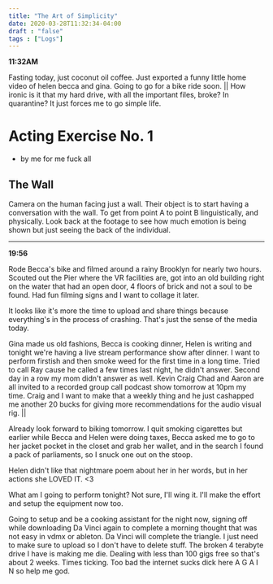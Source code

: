 ```yaml
---
title: "The Art of Simplicity"
date: 2020-03-28T11:32:34-04:00
draft : "false"
tags : ["Logs"]
---
```


<!--more-->

**11:32AM**

Fasting today, just coconut oil coffee.
Just exported a funny little home video of helen becca and gina. Going to go for a bike ride soon. || How ironic is it that my hard drive, with all the important files, broke? In quarantine? It just forces me to go simple life.

# Acting Exercise No. 1
  - by me for me fuck all


## The Wall

Camera on the human facing just a wall. Their object is to start having a conversation with the wall. To get from point A to point B linguistically, and physically. Look back at the footage to see how much emotion is being shown but just seeing the back of the individual.

___

**19:56**

Rode Becca's bike and filmed around a rainy Brooklyn for nearly two hours. Scouted out the Pier where the VR facilities are, got into an old building right on the water that had an open door, 4 floors of brick and not a soul to be found. Had fun filming signs and I want to collage it later.

It looks like it's more the time to upload and share things because everything's in the process of crashing. That's just the sense of the media today.

Gina made us old fashions, Becca is cooking dinner, Helen is writing and tonight we're having a live stream performance show after dinner. I want to perform firstish and then smoke weed for the first time in a long time. Tried to call Ray cause he called a few times last night, he didn't answer. Second day in a row my mom didn't answer as well. Kevin Craig Chad and Aaron are all invited to a recorded group call podcast show tomorrow at 10pm my time. Craig and I want to make that a weekly thing and he just cashapped me another 20 bucks for giving more recommendations for the audio visual rig. ||

<div style="display:none;">

|| Gina probably thinks I'm a psychopath but I'm not - just a little weird ||  

</div>

Already look forward to biking tomorrow. I quit smoking cigarettes but earlier while Becca and Helen were doing taxes, Becca asked me to go to her jacket pocket in the closet and grab her wallet, and in the search I found a pack of parliaments, so I snuck one out on the stoop.

Helen didn't like that nightmare poem about her in her words, but in her actions she LOVED IT. <3

What am I going to perform tonight? Not sure, I'll wing it. I'll make the effort and setup the equipment now too.

Going to setup and be a cooking assistant for the night now, signing off while downloading Da Vinci again to complete a morning thought that was not easy in vdmx or ableton. Da Vinci will complete the triangle. I just need to make sure to upload so I don't have to delete stuff. The broken 4 terabyte drive I have is making me die. Dealing with less than 100 gigs free so that's about 2 weeks. Times ticking. Too bad the internet sucks dick here A G A I N so help me god.




<!--


Dailies:

Read [] What did you read?
Moby Dick

Write [] What did you write?
This

Create [] What did you make?
Home video Brooklyn 1

Exercise [] Dance workout (or otherwise)


Audio [] You recorded what:


Visual [] You filmed what:


Finish A [] You bounced what track:


Live [] You sang what song(s) live:


Finish V [] You made what visuals:


Phone [] You called who:


Share [] You uploaded what to Archive:


Website [] You did what to Paleblue.fm:


Website [] You did what to poliw.at:


Love and Legacy [] You did what for friends/family:


God [] You're grateful for what:

 -->
